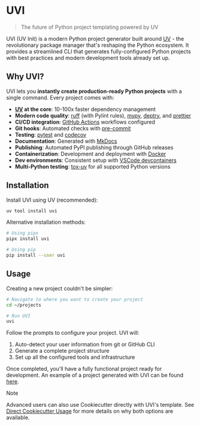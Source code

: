 # UVI

> The future of Python project templating powered by UV

UVI (UV Init) is a modern Python project generator built around [UV](https://docs.astral.sh/uv/) - the revolutionary package manager that's reshaping the Python ecosystem. It provides a streamlined CLI that generates fully-configured Python projects with best practices and modern development tools already set up.

## Why UVI?

UVI lets you **instantly create production-ready Python projects** with a single command. Every project comes with:

- **[UV](https://docs.astral.sh/uv/) at the core**: 10-100x faster dependency management
- **Modern code quality**: [ruff](https://github.com/charliermarsh/ruff) (with Pylint rules), [mypy](https://mypy.readthedocs.io/), [deptry](https://github.com/shaneholloman/deptry/), and [prettier](https://prettier.io/)
- **CI/CD integration**: [GitHub Actions](https://github.com/features/actions) workflows configured
- **Git hooks**: Automated checks with [pre-commit](https://pre-commit.com/)
- **Testing**: [pytest](https://docs.pytest.org/) and [codecov](https://about.codecov.io/)
- **Documentation**: Generated with [MkDocs](https://www.mkdocs.org/)
- **Publishing**: Automated PyPI publishing through GitHub releases
- **Containerization**: Development and deployment with [Docker](https://www.docker.com/)
- **Dev environments**: Consistent setup with [VSCode devcontainers](https://code.visualstudio.com/docs/devcontainers/containers)
- **Multi-Python testing**: [tox-uv](https://github.com/tox-dev/tox-uv) for all supported Python versions

## Installation

Install UVI using UV (recommended):

```bash
uv tool install uvi
```

Alternative installation methods:

```bash
# Using pipx
pipx install uvi

# Using pip
pip install --user uvi
```

## Usage

Creating a new project couldn't be simpler:

```bash
# Navigate to where you want to create your project
cd ~/projects

# Run UVI
uvi
```

Follow the prompts to configure your project. UVI will:

1. Auto-detect your user information from git or GitHub CLI
2. Generate a complete project structure
3. Set up all the configured tools and infrastructure

Once completed, you'll have a fully functional project ready for development. An example of a project generated with UVI can be found [here](https://github.com/shaneholloman/uvi-example).

> [!NOTE]
> Advanced users can also use Cookiecutter directly with UVI's template. See [Direct Cookiecutter Usage](features/direct-cookiecutter.md) for more details on why both options are available.
